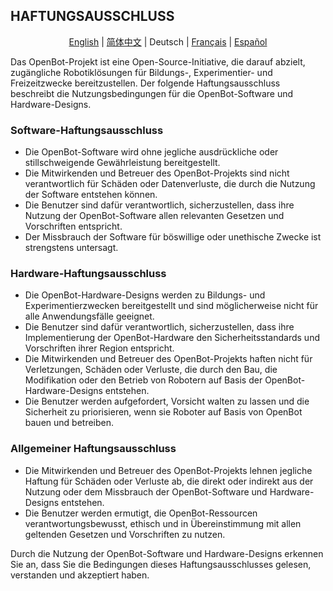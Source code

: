 ## HAFTUNGSAUSSCHLUSS

<p align="center">
  <a href="DISCLAIMER.md">English</a> |
  <a href="DISCLAIMER.zh-CN.md">简体中文</a> |
  <span>Deutsch</span> |
  <a href="DISCLAIMER.fr-FR.md">Français</a> |
  <a href="DISCLAIMER.es-ES.md">Español</a>
</p>

Das OpenBot-Projekt ist eine Open-Source-Initiative, die darauf abzielt, zugängliche Robotiklösungen für Bildungs-, Experimentier- und Freizeitzwecke bereitzustellen. Der folgende Haftungsausschluss beschreibt die Nutzungsbedingungen für die OpenBot-Software und Hardware-Designs.

### Software-Haftungsausschluss

- Die OpenBot-Software wird ohne jegliche ausdrückliche oder stillschweigende Gewährleistung bereitgestellt.
- Die Mitwirkenden und Betreuer des OpenBot-Projekts sind nicht verantwortlich für Schäden oder Datenverluste, die durch die Nutzung der Software entstehen können.
- Die Benutzer sind dafür verantwortlich, sicherzustellen, dass ihre Nutzung der OpenBot-Software allen relevanten Gesetzen und Vorschriften entspricht.
- Der Missbrauch der Software für böswillige oder unethische Zwecke ist strengstens untersagt.

### Hardware-Haftungsausschluss

- Die OpenBot-Hardware-Designs werden zu Bildungs- und Experimentierzwecken bereitgestellt und sind möglicherweise nicht für alle Anwendungsfälle geeignet.
- Die Benutzer sind dafür verantwortlich, sicherzustellen, dass ihre Implementierung der OpenBot-Hardware den Sicherheitsstandards und Vorschriften ihrer Region entspricht.
- Die Mitwirkenden und Betreuer des OpenBot-Projekts haften nicht für Verletzungen, Schäden oder Verluste, die durch den Bau, die Modifikation oder den Betrieb von Robotern auf Basis der OpenBot-Hardware-Designs entstehen.
- Die Benutzer werden aufgefordert, Vorsicht walten zu lassen und die Sicherheit zu priorisieren, wenn sie Roboter auf Basis von OpenBot bauen und betreiben.

### Allgemeiner Haftungsausschluss

- Die Mitwirkenden und Betreuer des OpenBot-Projekts lehnen jegliche Haftung für Schäden oder Verluste ab, die direkt oder indirekt aus der Nutzung oder dem Missbrauch der OpenBot-Software und Hardware-Designs entstehen.
- Die Benutzer werden ermutigt, die OpenBot-Ressourcen verantwortungsbewusst, ethisch und in Übereinstimmung mit allen geltenden Gesetzen und Vorschriften zu nutzen.

Durch die Nutzung der OpenBot-Software und Hardware-Designs erkennen Sie an, dass Sie die Bedingungen dieses Haftungsausschlusses gelesen, verstanden und akzeptiert haben.
